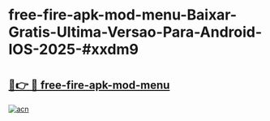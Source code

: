 # free-fire-apk-mod-menu-Baixar-Gratis-Ultima-Versao-Para-Android-IOS-2025-#xxdm9

# <h2><a href="https://ainizakaria.my?title=free-fire-apk-mod-menu&ref=25M">🔗👉 🔴 free-fire-apk-mod-menu</a></h2>

[![acn](https://github.com/user-attachments/assets/0f9c940e-d8b0-45ae-aac7-cd30a18b3e1c)](https://ainizakaria.my?title=free-fire-apk-mod-menu&ref=25M)

